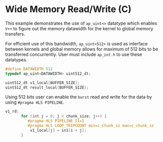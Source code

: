 Wide Memory Read/Write (C)
============================

This example demonstrates the use of `ap_uint<>` datatype which enables `V++` to figure out the memory datawidth for the kernel to global memory transfers.

 For efficient use of this bandwidth, `ap_uint<512>` is used as interface between kernels and global memory allows for maximum 
 of 512 bits to be transferred concurrently. User must include `ap_int.h` to use these datatypes.

 ```c++
#define DATAWIDTH 512
typedef ap_uint<DATAWIDTH> uint512_dt;

uint512_dt v1_local[BUFFER_SIZE];
uint512_dt result_local[BUFFER_SIZE];
```

Using 512 bits user can enable the `burst` read and write for the data by using `#pragma HLS PIPELINE`.

```c++
v1_rd:
       for (int j = 0; j < chunk_size; j++) {
          #pragma HLS PIPELINE II=1
          #pragma HLS LOOP_TRIPCOUNT min=c_chunk_sz max=c_chunk_sz
           v1_local[j] = in1[i + j];
       }
```       
